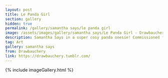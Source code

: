 ```yaml
---
layout: post
title: Le Panda Girl
section: gallery
hidden: true
permalink: /gallery/samantha says/le panda girl
image: /assets/images/gallery/samantha says/Le Panda Girl - Drawbauchery.webp
description: Samantha Says in a super cosy panda onesie! Commissioned from Drawbauchery.
tag: Art
gallery: samantha says
from: Drawbauchery
link: https://drawbauchery.tumblr.com/
---
```

{% include imageGallery.html %}